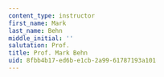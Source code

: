 ```yaml
---
content_type: instructor
first_name: Mark
last_name: Behn
middle_initial: ''
salutation: Prof.
title: Prof. Mark Behn
uid: 8fbb4b17-ed6b-e1cb-2a99-61787193a101
---
```

